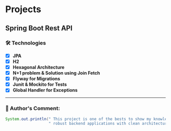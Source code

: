 # Projects

## Spring Boot Rest API

### 🛠️ Technologies

- [x] **JPA**
- [x] **H2**
- [x] **Hexagonal Architecture**
- [x] **N+1 problem & Solution using Join Fetch**
- [x] **Flyway for Migrations**
- [x] **Junit & Mockito for Tests**
- [x] **Global Handler for Exceptions**

---

### 💬 Author's Comment:

```java
System.out.println(" This project is one of the bests to show my knowledge and skills in building" +
                   " robust backend applications with clean architecture! ")
